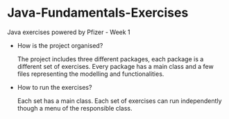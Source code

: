 # Java-Fundamentals-Exercises
Java exercises powered by Pfizer - Week 1

- How is the project organised?

  The project includes three different packages, each package is a different set of exercises. Every package has a main class and a few files representing the modelling and functionalities.
  
- How to run the exercises?

  Each set has a main class. Each set of exercises can run independently though a menu of the responsible class. 
  
  

